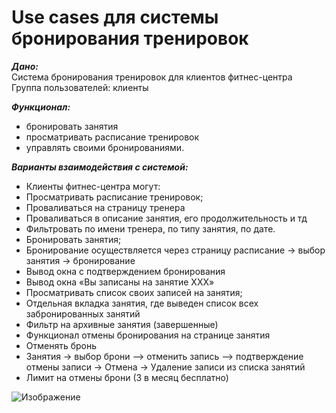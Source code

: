 # Use cases для системы бронирования тренировок

***Дано:***<br/>
Система бронирования тренировок для клиентов фитнес-центра <br/>
Группа пользователей: клиенты <br/>

***Функционал:***
- бронировать занятия
- просматривать расписание тренировок
- управлять своими бронированиями. <br/>

***Варианты взаимодействия с системой:***
- Клиенты фитнес-центра могут:
- Просматривать расписание тренировок;
- Проваливаться на страницу тренера
- Проваливаться в описание занятия, его продолжительность и тд
- Фильтровать по имени тренера, по типу занятия, по дате.
- Бронировать занятия;
- Бронирование осуществляется через страницу расписание -> выбор занятия -> бронирование
- Вывод окна с подтверждением бронирования
- Вывод окна «Вы записаны на занятие ХХХ»
- Просматривать список своих записей на занятия;
- Отдельная вкладка занятия, где выведен список всех забронированных занятий
- Фильтр на архивные занятия (завершенные)
- Функционал отмены бронирования на странице занятия
- Отменять бронь
- Занятия -> выбор брони –> отменить запись –> подтверждение отмены записи -> Отмена -> Удаление записи из списка занятий
- Лимит на отмены брони (3 в месяц бесплатно)

![Изображение](https://upload.wikimedia.org/wikipedia/commons/thumb/4/48/Markdown-mark.svg/1920px-Markdown-mark.svg.png "Логотип Markdown")
